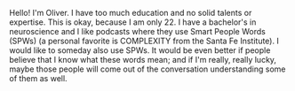 Hello! I'm Oliver. I have too much education and no solid talents or expertise. This is okay, because I am only 22. I have a bachelor's in neuroscience and I like podcasts where they use Smart People Words (SPWs) (a personal favorite is COMPLEXITY from the Santa Fe Institute). I would like to someday also use SPWs. It would be even better if people believe that I know what these words mean; and if I'm really, really lucky, maybe those people will come out of the conversation understanding some of them as well. 

